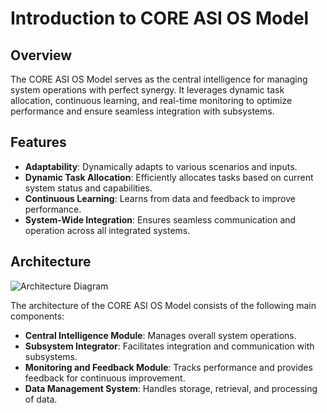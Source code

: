 
# Introduction to CORE ASI OS Model

## Overview

The CORE ASI OS Model serves as the central intelligence for managing system operations with perfect synergy. It leverages dynamic task allocation, continuous learning, and real-time monitoring to optimize performance and ensure seamless integration with subsystems.

## Features

- **Adaptability**: Dynamically adapts to various scenarios and inputs.
- **Dynamic Task Allocation**: Efficiently allocates tasks based on current system status and capabilities.
- **Continuous Learning**: Learns from data and feedback to improve performance.
- **System-Wide Integration**: Ensures seamless communication and operation across all integrated systems.

## Architecture

![Architecture Diagram](path/to/architecture-diagram.png)

The architecture of the CORE ASI OS Model consists of the following main components:

- **Central Intelligence Module**: Manages overall system operations.
- **Subsystem Integrator**: Facilitates integration and communication with subsystems.
- **Monitoring and Feedback Module**: Tracks performance and provides feedback for continuous improvement.
- **Data Management System**: Handles storage, retrieval, and processing of data.

